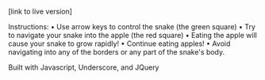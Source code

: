[link to live version]

Instructions:
  • Use arrow keys to control the snake (the green square)
  • Try to navigate your snake into the apple (the red square)
  • Eating the apple will cause your snake to grow rapidly!
  • Continue eating apples!
  • Avoid navigating into any of the borders or any part of the snake's body.

Built with Javascript, Underscore, and JQuery
